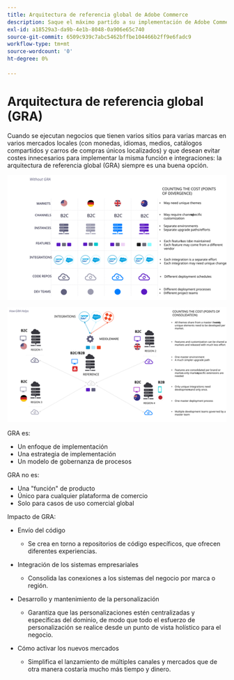 ```yaml
---
title: Arquitectura de referencia global de Adobe Commerce
description: Saque el máximo partido a su implementación de Adobe Commerce aprovechando la arquitectura de referencia global.
exl-id: a18529a3-da9b-4e1b-8048-0a906e65c740
source-git-commit: 6509c939c7abc5462bffbe104466b2ff9e6fadc9
workflow-type: tm+mt
source-wordcount: '0'
ht-degree: 0%

---
```


# Arquitectura de referencia global (GRA)

Cuando se ejecutan negocios que tienen varios sitios para varias marcas en varios mercados locales (con monedas, idiomas, medios, catálogos compartidos y carros de compras únicos localizados) y que desean evitar costes innecesarios para implementar la misma función e integraciones: la arquitectura de referencia global (GRA) siempre es una buena opción.

![Tabla que explica el costo de la divergencia en la arquitectura](../../assets/playbooks/divergent-architecture.svg)

![Tabla que explica el coste de la consolidación en arquitectura](../../assets/playbooks/consolidated-architecture.svg)

GRA es:

- Un enfoque de implementación
- Una estrategia de implementación
- Un modelo de gobernanza de procesos

GRA no es:

- Una &quot;función&quot; de producto
- Único para cualquier plataforma de comercio
- Solo para casos de uso comercial global

Impacto de GRA:

- Envío del código

   - Se crea en torno a repositorios de código específicos, que ofrecen diferentes experiencias.

- Integración de los sistemas empresariales

   - Consolida las conexiones a los sistemas del negocio por marca o región.

- Desarrollo y mantenimiento de la personalización

   - Garantiza que las personalizaciones estén centralizadas y específicas del dominio, de modo que todo el esfuerzo de personalización se realice desde un punto de vista holístico para el negocio.

- Cómo activar los nuevos mercados

   - Simplifica el lanzamiento de múltiples canales y mercados que de otra manera costaría mucho más tiempo y dinero.
